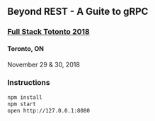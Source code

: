 ## Beyond REST - A Guite to gRPC
### [Full Stack Totonto 2018](http://fsto.co/)

#### Toronto, ON

November 29 & 30, 2018

### Instructions

```sh
npm install
npm start
open http://127.0.0.1:8080
```
